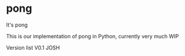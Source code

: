 # pong
It's pong

This is our implementation of pong in Python, currently very much WIP

Version list 
V0.1 JOSH
